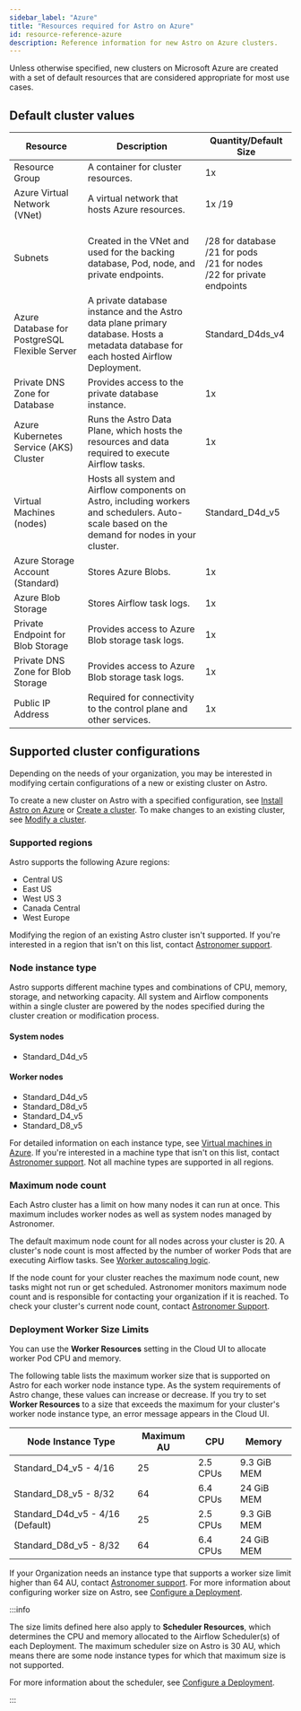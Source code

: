 ```yaml
---
sidebar_label: "Azure"
title: "Resources required for Astro on Azure"
id: resource-reference-azure
description: Reference information for new Astro on Azure clusters.
---
```


Unless otherwise specified, new clusters on Microsoft Azure are created with a set of default resources that are considered appropriate for most use cases.

## Default cluster values

| Resource                | Description                                                                                          | Quantity/Default Size        |
| ----------------------- | ---------------------------------------------------------------------------------------------------- | ---------------------------- |
| Resource Group          | A container for cluster resources.                                   | 1x                            |
| Azure Virtual Network (VNet)                    | A virtual network that hosts Azure resources.                                                         | 1x /19                        |
| Subnets                 | Created in the VNet and used for the backing database, Pod, node, and private endpoints. | <br />/28 for database <br />/21 for pods <br />/21 for nodes <br />/22 for private endpoints |
| Azure Database for PostgreSQL Flexible Server   | A private database instance and the Astro data plane primary database. Hosts a metadata database for each hosted Airflow Deployment.                      | Standard_D4ds_v4                             |
| Private DNS Zone for Database            | Provides access to the private database instance. | 1x |
| Azure Kubernetes Service (AKS) Cluster | Runs the Astro Data Plane, which hosts the resources and data required to execute Airflow tasks. | 1x 
| Virtual Machines (nodes)  | Hosts all system and Airflow components on Astro, including workers and schedulers. Auto-scale based on the demand for nodes in your cluster. | Standard_D4d_v5 |
| Azure Storage Account (Standard) | Stores Azure Blobs. | 1x |
| Azure Blob Storage | Stores Airflow task logs.  | 1x |
| Private Endpoint for Blob Storage | Provides access to Azure Blob storage task logs. | 1x |
| Private DNS Zone for Blob Storage | Provides access to Azure Blob storage task logs. | 1x |
| Public IP Address | Required for connectivity to the control plane and other services. | 1x |

## Supported cluster configurations

Depending on the needs of your organization, you may be interested in modifying certain configurations of a new or existing cluster on Astro.

To create a new cluster on Astro with a specified configuration, see [Install Astro on Azure](install-azure.md) or [Create a cluster](create-cluster.md). To make changes to an existing cluster, see [Modify a cluster](modify-cluster.md).

### Supported regions

Astro supports the following Azure regions:

- Central US
- East US
- West US 3
- Canada Central
- West Europe

Modifying the region of an existing Astro cluster isn't supported. If you're interested in a region that isn't on this list, contact [Astronomer support](https://support.astronomer.io).

### Node instance type

Astro supports different machine types and combinations of CPU, memory, storage, and networking capacity. All system and Airflow components within a single cluster are powered by the nodes specified during the cluster creation or modification process.

#### System nodes

- Standard_D4d_v5

#### Worker nodes

- Standard_D4d_v5
- Standard_D8d_v5
- Standard_D4_v5 
- Standard_D8_v5

For detailed information on each instance type, see [Virtual machines in Azure](https://docs.microsoft.com/en-us/azure/virtual-machines/). If you're interested in a machine type that isn't on this list, contact [Astronomer support](https://support.astronomer.io/). Not all machine types are supported in all regions.

### Maximum node count

Each Astro cluster has a limit on how many nodes it can run at once. This maximum includes worker nodes as well as system nodes managed by Astronomer.

The default maximum node count for all nodes across your cluster is 20. A cluster's node count is most affected by the number of worker Pods that are executing Airflow tasks. See [Worker autoscaling logic](configure-deployment-resources.md#worker-autoscaling-logic).

If the node count for your cluster reaches the maximum node count, new tasks might not run or get scheduled. Astronomer monitors maximum node count and is responsible for contacting your organization if it is reached. To check your cluster's current node count, contact [Astronomer Support](https://support.astronomer.io).

### Deployment Worker Size Limits

You can use the **Worker Resources** setting in the Cloud UI to allocate worker Pod CPU and memory.

The following table lists the maximum worker size that is supported on Astro for each worker node instance type. As the system requirements of Astro change, these values can increase or decrease. If you try to set **Worker Resources** to a size that exceeds the maximum for your cluster's worker node instance type, an error message appears in the Cloud UI.

| Node Instance Type | Maximum AU | CPU       | Memory       |
|--------------------|------------|-----------|--------------|
|Standard_D4_v5 - 4/16      | 25         | 2.5 CPUs | 9.3    GiB MEM |
|Standard_D8_v5 - 8/32     | 64         | 6.4 CPUs | 24   GiB MEM |
|Standard_D4d_v5 - 4/16 (Default)      | 25         | 2.5 CPUs  | 9.3   GiB MEM |
|Standard_D8d_v5 - 8/32      | 64         | 6.4 CPUs | 24   GiB MEM |

If your Organization needs an instance type that supports a worker size limit higher than 64 AU, contact [Astronomer support](https://support.astronomer.io). For more information about configuring worker size on Astro, see [Configure a Deployment](configure-deployment-resources.md#worker-resources).

:::info

The size limits defined here also apply to **Scheduler Resources**, which determines the CPU and memory allocated to the Airflow Scheduler(s) of each Deployment. The maximum scheduler size on Astro is 30 AU, which means there are some node instance types for which that maximum size is not supported.

For more information about the scheduler, see [Configure a Deployment](configure-deployment-resources.md#scheduler-resources).

:::